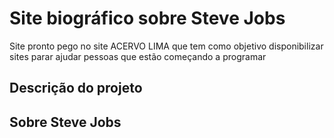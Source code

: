 # Site biográfico sobre Steve Jobs
Site pronto pego no site ACERVO LIMA que tem como objetivo disponibilizar sites parar ajudar pessoas que estão começando a programar

## Descrição do projeto

## Sobre Steve Jobs

